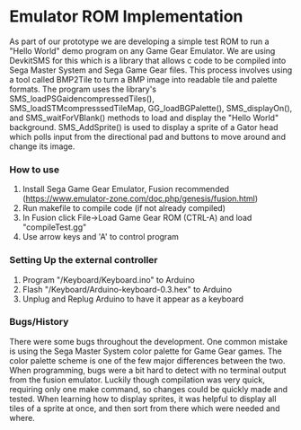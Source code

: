 # Emulator ROM Implementation
As part of our prototype we are developing a simple test ROM to run a "Hello World" demo program on any Game Gear Emulator. We are using DevkitSMS for this which is a library that allows c code to be compiled into Sega Master System and Sega Game Gear files. This process involves using a tool called BMP2Tile to turn a BMP image into readable tile and palette formats. The program uses the library's SMS_loadPSGaidencompressedTiles(), SMS_loadSTMcompresssedTileMap, GG_loadBGPalette(), SMS_displayOn(), and SMS_waitForVBlank() methods to load and display the "Hello World" background. SMS_AddSprite() is used to display a sprite of a Gator head which polls input from the directional pad and buttons to move around and change its image.

### How to use
1. Install Sega Game Gear Emulator, Fusion recommended (https://www.emulator-zone.com/doc.php/genesis/fusion.html)
2. Run makefile to compile code (if not already compiled)
3. In Fusion click File->Load Game Gear ROM (CTRL-A) and load "compileTest.gg"
4. Use arrow keys and 'A' to control program

### Setting Up the external controller
1. Program "/Keyboard/Keyboard.ino" to Arduino
2. Flash "/Keyboard/Arduino-keyboard-0.3.hex" to Arduino
3. Unplug and Replug Arduino to have it appear as a keyboard

### Bugs/History
There were some bugs throughout the development. One common mistake is using the Sega Master System color palette for Game Gear games. The color palette scheme is one of the few major differences between the two. When programming, bugs were a bit hard to detect with no terminal output from the fusion emulator. Luckily though compilation was very quick, requiring only one make command, so changes could be quickly made and tested. When learning how to display sprites, it was helpful to display all tiles of a sprite at once, and then sort from there which were needed and where.
